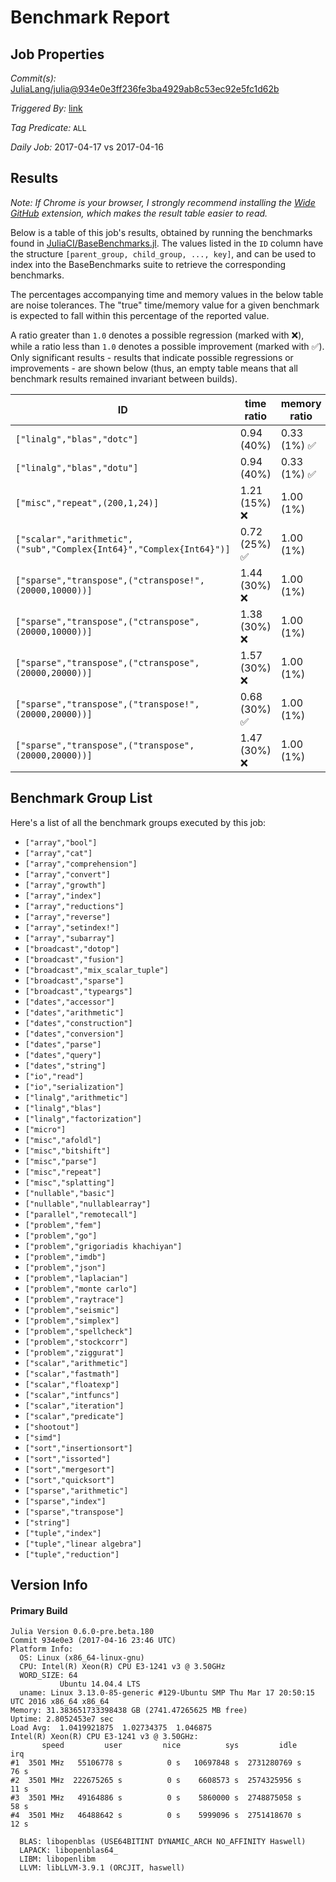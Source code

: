 # Benchmark Report

## Job Properties

*Commit(s):* [JuliaLang/julia@934e0e3ff236fe3ba4929ab8c53ec92e5fc1d62b](https://github.com/JuliaLang/julia/commit/934e0e3ff236fe3ba4929ab8c53ec92e5fc1d62b)

*Triggered By:* [link](https://github.com/JuliaLang/julia/commit/934e0e3ff236fe3ba4929ab8c53ec92e5fc1d62b#commitcomment-21780762)

*Tag Predicate:* `ALL`

*Daily Job:* 2017-04-17 vs 2017-04-16

## Results

*Note: If Chrome is your browser, I strongly recommend installing the [Wide GitHub](https://chrome.google.com/webstore/detail/wide-github/kaalofacklcidaampbokdplbklpeldpj?hl=en)
extension, which makes the result table easier to read.*

Below is a table of this job's results, obtained by running the benchmarks found in
[JuliaCI/BaseBenchmarks.jl](https://github.com/JuliaCI/BaseBenchmarks.jl). The values
listed in the `ID` column have the structure `[parent_group, child_group, ..., key]`,
and can be used to index into the BaseBenchmarks suite to retrieve the corresponding
benchmarks.

The percentages accompanying time and memory values in the below table are noise tolerances. The "true"
time/memory value for a given benchmark is expected to fall within this percentage of the reported value.

A ratio greater than `1.0` denotes a possible regression (marked with :x:), while a ratio less
than `1.0` denotes a possible improvement (marked with :white_check_mark:). Only significant results - results
that indicate possible regressions or improvements - are shown below (thus, an empty table means that all
benchmark results remained invariant between builds).

| ID | time ratio | memory ratio |
|----|------------|--------------|
| `["linalg","blas","dotc"]` | 0.94 (40%)  | 0.33 (1%) :white_check_mark: |
| `["linalg","blas","dotu"]` | 0.94 (40%)  | 0.33 (1%) :white_check_mark: |
| `["misc","repeat",(200,1,24)]` | 1.21 (15%) :x: | 1.00 (1%)  |
| `["scalar","arithmetic",("sub","Complex{Int64}","Complex{Int64}")]` | 0.72 (25%) :white_check_mark: | 1.00 (1%)  |
| `["sparse","transpose",("ctranspose!",(20000,10000))]` | 1.44 (30%) :x: | 1.00 (1%)  |
| `["sparse","transpose",("ctranspose",(20000,10000))]` | 1.38 (30%) :x: | 1.00 (1%)  |
| `["sparse","transpose",("ctranspose",(20000,20000))]` | 1.57 (30%) :x: | 1.00 (1%)  |
| `["sparse","transpose",("transpose!",(20000,20000))]` | 0.68 (30%) :white_check_mark: | 1.00 (1%)  |
| `["sparse","transpose",("transpose",(20000,20000))]` | 1.47 (30%) :x: | 1.00 (1%)  |

## Benchmark Group List

Here's a list of all the benchmark groups executed by this job:

- `["array","bool"]`
- `["array","cat"]`
- `["array","comprehension"]`
- `["array","convert"]`
- `["array","growth"]`
- `["array","index"]`
- `["array","reductions"]`
- `["array","reverse"]`
- `["array","setindex!"]`
- `["array","subarray"]`
- `["broadcast","dotop"]`
- `["broadcast","fusion"]`
- `["broadcast","mix_scalar_tuple"]`
- `["broadcast","sparse"]`
- `["broadcast","typeargs"]`
- `["dates","accessor"]`
- `["dates","arithmetic"]`
- `["dates","construction"]`
- `["dates","conversion"]`
- `["dates","parse"]`
- `["dates","query"]`
- `["dates","string"]`
- `["io","read"]`
- `["io","serialization"]`
- `["linalg","arithmetic"]`
- `["linalg","blas"]`
- `["linalg","factorization"]`
- `["micro"]`
- `["misc","afoldl"]`
- `["misc","bitshift"]`
- `["misc","parse"]`
- `["misc","repeat"]`
- `["misc","splatting"]`
- `["nullable","basic"]`
- `["nullable","nullablearray"]`
- `["parallel","remotecall"]`
- `["problem","fem"]`
- `["problem","go"]`
- `["problem","grigoriadis khachiyan"]`
- `["problem","imdb"]`
- `["problem","json"]`
- `["problem","laplacian"]`
- `["problem","monte carlo"]`
- `["problem","raytrace"]`
- `["problem","seismic"]`
- `["problem","simplex"]`
- `["problem","spellcheck"]`
- `["problem","stockcorr"]`
- `["problem","ziggurat"]`
- `["scalar","arithmetic"]`
- `["scalar","fastmath"]`
- `["scalar","floatexp"]`
- `["scalar","intfuncs"]`
- `["scalar","iteration"]`
- `["scalar","predicate"]`
- `["shootout"]`
- `["simd"]`
- `["sort","insertionsort"]`
- `["sort","issorted"]`
- `["sort","mergesort"]`
- `["sort","quicksort"]`
- `["sparse","arithmetic"]`
- `["sparse","index"]`
- `["sparse","transpose"]`
- `["string"]`
- `["tuple","index"]`
- `["tuple","linear algebra"]`
- `["tuple","reduction"]`

## Version Info

#### Primary Build

```
Julia Version 0.6.0-pre.beta.180
Commit 934e0e3 (2017-04-16 23:46 UTC)
Platform Info:
  OS: Linux (x86_64-linux-gnu)
  CPU: Intel(R) Xeon(R) CPU E3-1241 v3 @ 3.50GHz
  WORD_SIZE: 64
           Ubuntu 14.04.4 LTS
  uname: Linux 3.13.0-85-generic #129-Ubuntu SMP Thu Mar 17 20:50:15 UTC 2016 x86_64 x86_64
Memory: 31.383651733398438 GB (2741.47265625 MB free)
Uptime: 2.8052453e7 sec
Load Avg:  1.0419921875  1.02734375  1.046875
Intel(R) Xeon(R) CPU E3-1241 v3 @ 3.50GHz: 
       speed         user         nice          sys         idle          irq
#1  3501 MHz   55106778 s          0 s   10697848 s  2731280769 s         76 s
#2  3501 MHz  222675265 s          0 s    6608573 s  2574325956 s         11 s
#3  3501 MHz   49164886 s          0 s    5860000 s  2748875058 s         58 s
#4  3501 MHz   46488642 s          0 s    5999096 s  2751418670 s         12 s

  BLAS: libopenblas (USE64BITINT DYNAMIC_ARCH NO_AFFINITY Haswell)
  LAPACK: libopenblas64_
  LIBM: libopenlibm
  LLVM: libLLVM-3.9.1 (ORCJIT, haswell)

```
